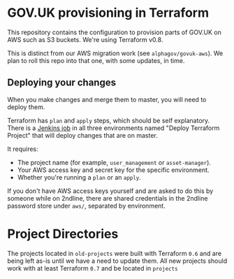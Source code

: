 # GOV.UK provisioning in Terraform

This repository contains the configuration to provision parts of GOV.UK on AWS
such as S3 buckets. We're using Terraform v0.8.

This is distinct from our AWS migration work (see `alphagov/govuk-aws`). We
plan to roll this repo into that one, with some updates, in time.

## Deploying your changes

When you make changes and merge them to master, you will need to deploy them.

Terraform has `plan` and `apply` steps, which should be self explanatory. There
is a [Jenkins
job](https://deploy.publishing.service.gov.uk/job/Deploy_Terraform_Project/) in
all three environments named "Deploy Terraform Project" that will deploy
changes that are on master.

It requires:

- The project name (for example, `user_management` or `asset-manager`).
- Your AWS access key and secret key for the specific environment.
- Whether you're running a `plan` or an `apply`.

If you don't have AWS access keys yourself and are asked to do this by someone
while on 2ndline, there are shared credentials in the 2ndline password store
under `aws/`, separated by environment.

# Project Directories

The projects located in `old-projects` were built with Terraform `0.6` and are being left as-is until
we have a need to update them. All new projects should work with at least Terraform `0.7` and be located in
`projects`
